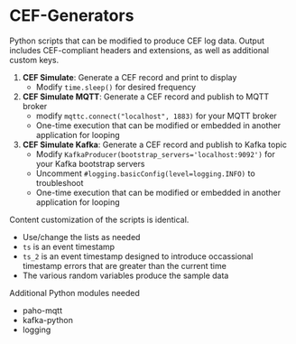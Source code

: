 # CEF-Generators

Python scripts that can be modified to produce CEF log data. Output includes CEF-compliant headers and extensions, as well as additional custom keys.

1. **CEF Simulate**: Generate a CEF record and print to display
   * Modify `time.sleep()` for desired frequency
2. **CEF Simulate MQTT**: Generate a CEF record and publish to MQTT broker
   * modify `mqttc.connect("localhost", 1883)` for your MQTT broker
   * One-time execution that can be modified or embedded in another application for looping
3. **CEF Simulate Kafka**: Generate a CEF record and publish to Kafka topic
   * Modify `KafkaProducer(bootstrap_servers='localhost:9092')` for your Kafka bootstrap servers
   * Uncomment `#logging.basicConfig(level=logging.INFO)` to troubleshoot
   * One-time execution that can be modified or embedded in another application for looping

Content customization of the scripts is identical.

* Use/change the lists as needed
* `ts` is an event timestamp
* `ts_2` is an event timestamp designed to introduce occassional timestamp errors that are greater than the current time
* The various random variables produce the sample data

Additional Python modules needed

* paho-mqtt
* kafka-python
* logging
